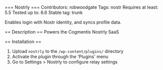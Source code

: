 === Nostrly ===
Contributors: robwoodgate
Tags: nostr
Requires at least: 5.5
Tested up to: 6.6
Stable tag: trunk

Enables login with Nostr identity, and syncs profile data.

== Description ==
Powers the Cogmentis Nostrly SaaS

== Installation ==

1. Upload `nostrly` to the `/wp-content/plugins/` directory
2. Activate the plugin through the 'Plugins' menu
3. Go to Settings > Nostrly to configure relay settings
